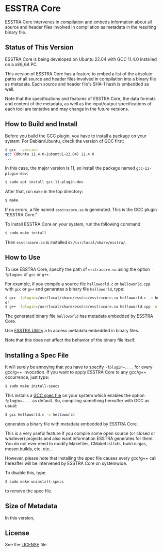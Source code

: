 # ESSTRA Core

ESSTRA Core intervenes in compilation and embeds information about all source
and header files involved in compilation as metadata in the resulting binary
file.

## Status of This Version

ESSTRA Core is being developed on Ubuntu 22.04 with GCC 11.4.0 installed on a
x86\_64 PC.

This version of ESSTRA Core has a feature to embed a list of the absolute paths
of all source and header files involved in compilation into a binary file as
metadata. Each source and header file's SHA-1 hash is embedded as well.

Note that the specifications and features of ESSTRA Core, the data formats
and content of the metadata, as well as the input/output specifications of each
tool are tentative and may change in the future versions.

## How to Build and Install

Before you build the GCC plugin, you have to install a package on your system.
For Debian/Ubuntu, check the version of GCC first:

```sh
$ gcc --version
gcc (Ubuntu 11.4.0-1ubuntu1~22.04) 11.4.0
...
```

In this case, the major version is 11, so install the package named
`gcc-11-plugin-dev`:

```sh
$ sudo apt install gcc-11-plugin-dev
```

After that, run `make` in the top directory:

```sh
$ make
```

If no errors, a file named `esstracore.so` is generated.
This is the GCC plugin "ESSTRA Core."

To install ESSTRA Core on your system, run the following command:

```sh
$ sudo make install
```

Then `esstracore.so` is installed in `/usr/local/share/esstra/`.

## How to Use

To use ESSTRA Core, specify the path of `esstracore.so` using the option
`-fplugin=` of `gcc` or `g++`.

For example, if you compile a source file `helloworld.c` or `helloworld.cpp`
with `gcc` or `g++` and generates a binary file `helloworld`, type:

```sh
$ gcc -fplugin=/usr/local/share/esstra/esstracore.so helloworld.c -o helloworld
or
$ g++ -fplugin=/usr/local/share/esstra/esstracore.so helloworld.cpp -o helloworld
```

The generated binary file `helloworld` has metadata embedded by ESSTRA Core.

Use [ESSTRA Utility](../util/README.md) a to access metadata embedded in binary
files.

Note that this does not affect the behavior of the binary file itself.

## Installing a Spec File

It will surely be annoying that you have to specify `-fplugin=....` for every
gcc/g++ invocation.
If you want to apply ESSTRA Core to any gcc/g++ occurrence, just type:

```sh
$ sudo make install-specs
```

This installs a [GCC spec
file](https://gcc.gnu.org/onlinedocs/gcc/Spec-Files.html) on your system which
enables the option `-fplugin=....` as default.
So, compiling something hereafter with GCC as usual:

```sh
$ gcc helloworld.c -o helloworld
```

generates a binary file with metadata embedded by ESSTRA Core.

This is a very useful feature if you compile some open source (or closed or
whatever) projects and also want information ESSTRA generates for them.
You do not ever need to modify Makefiles, CMakeList.txts, build.ninjas,
meson.builds, etc, etc...

However, please note that installing the spec file causes every gcc/g++
call hereafter will be intervened by ESSTRA Core on systemwide.

To disable this, type:

```sh
$ sudo make uninstall-specs
```

to remove the spec file.

## Size of Metadata

In this version,


## License

See the [LICENSE](../LICENSE) file.
